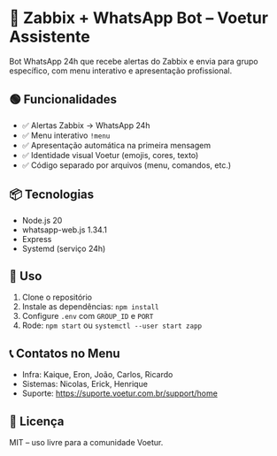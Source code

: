 # 🤖 Zabbix + WhatsApp Bot – Voetur Assistente

Bot WhatsApp 24h que recebe alertas do Zabbix e envia para grupo específico, com menu interativo e apresentação profissional.

## 🟢 Funcionalidades
- ✅ Alertas Zabbix → WhatsApp 24h  
- ✅ Menu interativo `!menu`  
- ✅ Apresentação automática na primeira mensagem  
- ✅ Identidade visual Voetur (emojis, cores, texto)  
- ✅ Código separado por arquivos (menu, comandos, etc.)  

## 📦 Tecnologias
- Node.js 20  
- whatsapp-web.js 1.34.1  
- Express  
- Systemd (serviço 24h)  

## 🚀 Uso
1. Clone o repositório  
2. Instale as dependências: `npm install`  
3. Configure `.env` com `GROUP_ID` e `PORT`  
4. Rode: `npm start` ou `systemctl --user start zapp`  

## 📞 Contatos no Menu
- Infra: Kaique, Eron, João, Carlos, Ricardo  
- Sistemas: Nicolas, Erick, Henrique  
- Suporte: https://suporte.voetur.com.br/support/home

## 📄 Licença
MIT – uso livre para a comunidade Voetur.